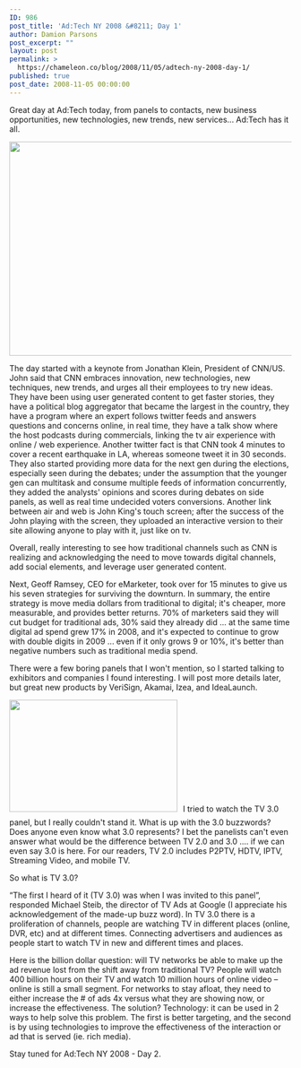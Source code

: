 ```yaml
---
ID: 986
post_title: 'Ad:Tech NY 2008 &#8211; Day 1'
author: Damion Parsons
post_excerpt: ""
layout: post
permalink: >
  https://chameleon.co/blog/2008/11/05/adtech-ny-2008-day-1/
published: true
post_date: 2008-11-05 00:00:00
---
```

Great day at Ad:Tech today, from panels to contacts, new business opportunities, new technologies, new trends, new services... Ad:Tech has it all.

<a href="https://takemetoyourleader.com/wp-content/uploads/2008/11/john_king_on_cnn_touch_screen.jpg"><img class="size-medium wp-image-579 alignnone" title="15517_0145.JPG" src="https://takemetoyourleader.com/wp-content/uploads/2008/11/john_king_on_cnn_touch_screen-575x382.jpg" alt="" width="575" height="382" /></a>

The day started with a keynote from Jonathan Klein, President of CNN/US. John said that CNN embraces innovation, new technologies, new techniques, new trends, and urges all their employees to try new ideas. They have been using user generated content to get faster stories, they have a political blog aggregator that became the largest in the country, they have a program where an expert follows twitter feeds and answers questions and concerns online, in real time, they have a talk show where the host podcasts during commercials, linking the tv air experience with online / web experience. Another twitter fact is that CNN took 4 minutes to cover a recent earthquake in LA, whereas someone tweet it in 30 seconds. They also started providing more data for the next gen during the elections, especially seen during the debates; under the assumption that the younger gen can multitask and consume multiple feeds of information concurrently, they added the analysts' opinions and scores during debates on side panels, as well as real time undecided voters conversions. Another link between air and web is John King's touch screen; after the success of the John playing with the screen, they uploaded an interactive version to their site allowing anyone to play with it, just like on tv. <!--more-->

Overall, really interesting to see how traditional channels such as CNN is realizing and acknowledging the need to move towards digital channels, add social elements, and leverage user generated content.

Next, Geoff Ramsey, CEO for eMarketer, took over for 15 minutes to give us his seven strategies for surviving the downturn. In summary, the entire strategy is move media dollars from traditional to digital; it's cheaper, more measurable, and provides better returns. 70% of marketers said they will cut budget for traditional ads, 30% said they already did ... at the same time digital ad spend grew 17% in 2008, and it's expected to continue to grow with double digits in 2009 ... even if it only grows 9 or 10%, it's better than negative numbers such as traditional media spend.

There were a few boring panels that I won't mention, so I started talking to exhibitors and companies I found interesting. I will post more details later, but great new products by VeriSign, Akamai, Izea, and IdeaLaunch.

<a href="https://takemetoyourleader.com/wp-content/uploads/2008/11/adtech-tv30.jpg"><img class="alignleft size-medium wp-image-584" style="margin-right: 10px; margin-bottom: 10px;" title="adtech NY 2008 - TV 3.0 Panel" src="https://takemetoyourleader.com/wp-content/uploads/2008/11/adtech-tv30.jpg" alt="" width="300" height="200" /></a>I tried to watch the TV 3.0 panel, but I really couldn't stand it. What is up with the 3.0 buzzwords? Does anyone even know what 3.0 represents? I bet the panelists can't even answer what would be the difference between TV 2.0 and 3.0 .... if we can even say 3.0 is here. For our readers, TV 2.0 includes P2PTV, HDTV, IPTV, Streaming Video, and mobile TV.

So what is TV 3.0?

“The first I heard of it (TV 3.0) was when I was invited to this panel”, responded Michael Steib, the director of TV Ads at Google (I appreciate his acknowledgement of the made-up buzz word). In TV 3.0 there is a proliferation of channels, people are watching TV in different places (online, DVR, etc) and at different times. Connecting advertisers and audiences as people start to watch TV in new and different times and places.

Here is the billion dollar question: will TV networks be able to make up the ad revenue lost from the shift away from traditional TV? People will watch 400 billion hours on their TV and watch 10 million hours of online video – online is still a small segment. For networks to stay afloat, they need to either increase the # of ads 4x versus what they are showing now, or increase the effectiveness. The solution? Technology: it can be used in 2 ways to help solve this problem. The first is better targeting, and the second is by using technologies to improve the effectiveness of the interaction or ad that is served (ie. rich media).

Stay tuned for Ad:Tech NY 2008 - Day 2.
